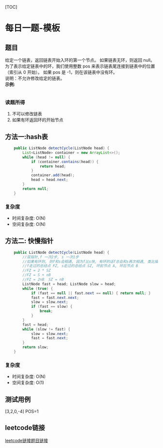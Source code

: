 [TOC]

# 每日一题-模板

## 题目
给定一个链表，返回链表开始入环的第一个节点。 如果链表无环，则返回 null。  
为了表示给定链表中的环，我们使用整数 pos 来表示链表尾连接到链表中的位置（索引从 0 开始）。 如果 pos 是 -1，则在该链表中没有环。  
说明：不允许修改给定的链表。  
**示例:**  
```java

```

### 读题所得
1. 不可以修改链表
2. 如果有环返回环的开始节点

## 方法一:hash表
```java
    public ListNode detectCycle(ListNode head) {
        List<ListNode> container = new ArrayList<>();
        while (head != null) {
            if (container.contains(head)) {
                return head;
            }
            container.add(head);
            head = head.next;
        }
        return null;
    }
```
### 复杂度
* 时间复杂度: O(N)
* 空间复杂度: O(N)

## 方法二: 快慢指针
```java
    public ListNode detectCycle(ListNode head) {
        //双指针,f 一次2步, s 一次1步
        //如果有环则, 则f和s会相遇, 因为f比s快, 有环的话f总会和s再次相遇, 类比操场跑步
        //f走过的总结点 FZ, s走过的总结点 SZ, 环前节点 A, 环后节点 B
        //FZ = 2 * SZ
        //FZ = S + nB
        //FZ = 2nB  SZ = nB
        ListNode fast = head; ListNode slow = head;
        while (true) {
            if (fast == null || fast.next == null) { return null; }
            fast = fast.next.next;
            slow = slow.next;
            if (fast == slow) {
                break;
            }
        }
        fast = head;
        while (slow != fast) {
            slow = slow.next;
            fast = fast.next;
        }
        return slow;
    }
```
### 复杂度
* 时间复杂度: O(N)
* 空间复杂度: O(1)

## 测试用例
[3,2,0,-4] POS=1  

## leetcode链接
[leetcode链接题目链接](https://leetcode-cn.com/problems/linked-list-cycle-ii)  
